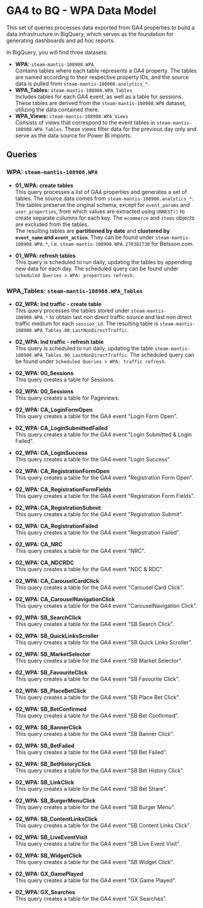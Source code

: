 # GA4 to BQ - WPA Data Model  

This set of queries processes data exported from GA4 properties to build a data infrastructure in BigQuery, which serves as the foundation for generating dashboards and ad hoc reports.  

In BigQuery, you will find three datasets:  
- **WPA:** `steam-mantis-108908.WPA`  
  Contains tables where each table represents a GA4 property. The tables are named according to their respective property IDs, and the source data is pulled from `steam-mantis-108908.analytics_*`.  
- **WPA_Tables:** `steam-mantis-108908.WPA_Tables`  
  Includes tables for each GA4 event, as well as a table for sessions. These tables are derived from the `steam-mantis-108908.WPA` dataset, utilizing the data contained there.  
- **WPA_Views:** `steam-mantis-108908.WPA_Views`  
  Consists of views that correspond to the event tables in `steam-mantis-108908.WPA_Tables`. These views filter data for the previous day only and serve as the data source for Power BI imports.  

## Queries  
### **WPA:** `steam-mantis-108908.WPA`  
- **01_WPA: create tables**  
  This query processes a list of GA4 properties and generates a set of tables. The source data comes from `steam-mantis-108908.analytics_*`.  
  The tables preserve the original schema, except for `event_params` and `user_properties`, from which values are extracted using `UNNEST()` to create separate columns for each key. The `ecommerce` and `items` objects are excluded from the tables.  
  The resulting tables are **partitioned by date** and **clustered by `event_name` and `event_action`**. They can be found under `steam-mantis-108908.WPA.*`, i.e. `steam-mantis-108908.WPA.270382730` for Betsson.com.  

- **01_WPA: refresh tables**  
  This query is scheduled to run daily, updating the tables by appending new data for each day. The scheduled query can be found under `Scheduled Queries > WPA: properties refresh`.  

### **WPA_Tables:** `steam-mantis-108908.WPA_Tables`  
- **02_WPA: lnd traffic - create table**  
  This query processes the tables stored under `steam-mantis-108908.WPA.*` to obtain last non direct traffic source and last non direct traffic medium for each `session_id`. The resulting table is `steam-mantis-108908.WPA_Tables.00_LastNonDirectTraffic`.  

- **02_WPA: lnd traffic - refresh table**  
  This query is scheduled to run daily, updating the table `steam-mantis-108908.WPA_Tables.00_LastNonDirectTraffic`. The scheduled query can be found under `Scheduled Queries > WPA: traffic refresh`.

- **02_WPA: 00_Sessions**  
  This query creates a table for Sessions. 

- **02_WPA: 00_Sessions**  
  This query creates a table for Pageviews. 

- **02_WPA: CA_LoginFormOpen**  
  This query creates a table for the GA4 event "Login Form Open".  

- **02_WPA: CA_LoginSubmittedFailed**  
  This query creates a table for the GA4 event "Login Submitted & Login Failed".  

- **02_WPA: CA_LoginSuccess**  
  This query creates a table for the GA4 event "Login Success".  

- **02_WPA: CA_RegistrationFormOpen**  
  This query creates a table for the GA4 event "Registration Form Open".  

- **02_WPA: CA_RegistrationFormFields**  
  This query creates a table for the GA4 event "Registration Form Fields".  

- **02_WPA: CA_RegistrationSubmit**  
  This query creates a table for the GA4 event "Registration Submit".  

- **02_WPA: CA_RegistrationFailed**  
  This query creates a table for the GA4 event "Registration Failed".  

- **02_WPA: CA_NRC**  
  This query creates a table for the GA4 event "NRC".  

- **02_WPA: CA_NDCRDC**  
  This query creates a table for the GA4 event "NDC & RDC".

- **02_WPA: CA_CarouselCardClick**  
  This query creates a table for the GA4 event "Carousel Card Click".

- **02_WPA: CA_CarouselNavigationClick**  
  This query creates a table for the GA4 event "CarouselNavigation Click".

- **02_WPA: SB_SearchClick**  
  This query creates a table for the GA4 event "SB Search Click".  

- **02_WPA: SB_QuickLinksScroller**  
  This query creates a table for the GA4 event "SB Quick Links Scroller".  

- **02_WPA: SB_MarketSelector**  
  This query creates a table for the GA4 event "SB Market Selector".

- **02_WPA: SB_FavouriteClick**  
  This query creates a table for the GA4 event "SB Favourite Click". 

- **02_WPA: SB_PlaceBetClick**  
  This query creates a table for the GA4 event "SB Place Bet Click".

- **02_WPA: SB_BetConfirmed**  
  This query creates a table for the GA4 event "SB Bet Confirmed". 

- **02_WPA: SB_BannerClick**  
  This query creates a table for the GA4 event "SB Banner Click". 

- **02_WPA: SB_BetFailed**  
  This query creates a table for the GA4 event "SB Bet Failed". 

- **02_WPA: SB_BetHistoryClick**  
  This query creates a table for the GA4 event "SB Bet History Click". 

- **02_WPA: SB_LinkClick**  
  This query creates a table for the GA4 event "SB Bet Share". 

- **02_WPA: SB_BurgerMenuClick**  
  This query creates a table for the GA4 event "SB Burger Menu". 

- **02_WPA: SB_ContentLinksClick**  
  This query creates a table for the GA4 event "SB Content Links Click". 

- **02_WPA: SB_LiveEventVisit**  
  This query creates a table for the GA4 event "SB Live Event Visit".

- **02_WPA: SB_WidgetClick**  
  This query creates a table for the GA4 event "SB Widget Click". 

- **02_WPA: GX_GamePlayed**  
  This query creates a table for the GA4 event "GX Game Played".

- **02_WPA: GX_Searches**  
  This query creates a table for the GA4 event "GX Searches". 
